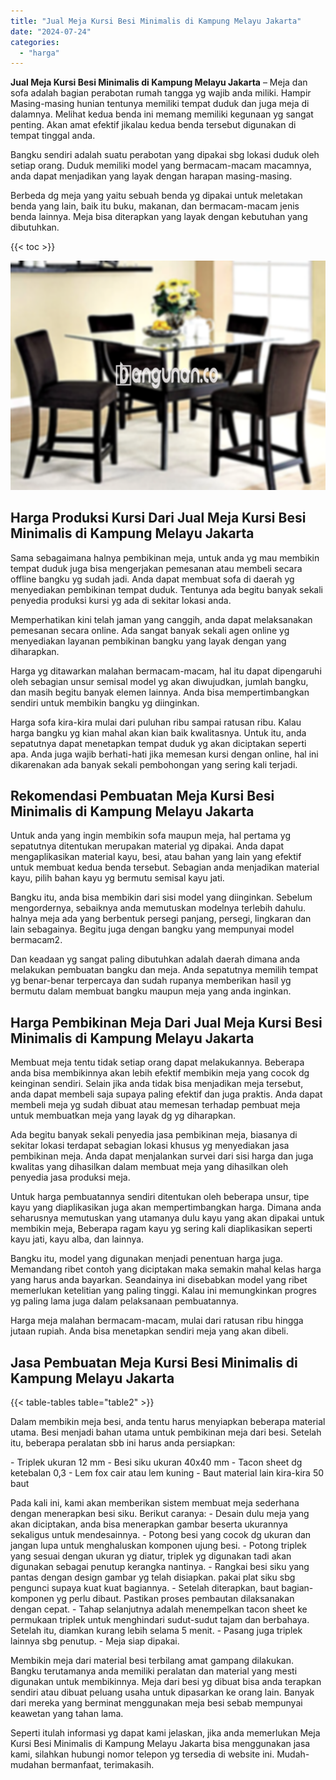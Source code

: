 ```yaml
---
title: "Jual Meja Kursi Besi Minimalis di Kampung Melayu Jakarta"
date: "2024-07-24"
categories: 
  - "harga"
---
```


**Jual Meja Kursi Besi Minimalis di Kampung Melayu Jakarta** – Meja dan sofa adalah bagian perabotan rumah tangga yg wajib anda miliki. Hampir Masing-masing hunian tentunya memiliki tempat duduk dan juga meja di dalamnya. Melihat kedua benda ini memang memiliki kegunaan yg sangat penting. Akan amat efektif jikalau kedua benda tersebut digunakan di tempat tinggal anda.

Bangku sendiri adalah suatu perabotan yang dipakai sbg lokasi duduk oleh setiap orang. Duduk memiliki model yang bermacam-macam macamnya, anda dapat menjadikan yang layak dengan harapan masing-masing.

Berbeda dg meja yang yaitu sebuah benda yg dipakai untuk meletakan benda yang lain, baik itu buku, makanan, dan bermacam-macam jenis benda lainnya. Meja bisa diterapkan yang layak dengan kebutuhan yang dibutuhkan.

{{< toc >}}

![Jual Meja Kursi Besi Minimalis di Kampung Melayu Jakarta](/images/jual-meja-besi-murah03.png)

## Harga Produksi Kursi Dari Jual Meja Kursi Besi Minimalis di Kampung Melayu Jakarta

Sama sebagaimana halnya pembikinan meja, untuk anda yg mau membikin tempat duduk juga bisa mengerjakan pemesanan atau membeli secara offline bangku yg sudah jadi. Anda dapat membuat sofa di daerah yg menyediakan pembikinan tempat duduk. Tentunya ada begitu banyak sekali penyedia produksi kursi yg ada di sekitar lokasi anda.

Memperhatikan kini telah jaman yang canggih, anda dapat melaksanakan pemesanan secara online. Ada sangat banyak sekali agen online yg menyediakan layanan pembikinan bangku yang layak dengan yang diharapkan.

Harga yg ditawarkan malahan bermacam-macam, hal itu dapat dipengaruhi oleh sebagian unsur semisal model yg akan diwujudkan, jumlah bangku, dan masih begitu banyak elemen lainnya. Anda bisa mempertimbangkan sendiri untuk membikin bangku yg diinginkan.

Harga sofa kira-kira mulai dari puluhan ribu sampai ratusan ribu. Kalau harga bangku yg kian mahal akan kian baik kwalitasnya. Untuk itu, anda sepatutnya dapat menetapkan tempat duduk yg akan diciptakan seperti apa. Anda juga wajib berhati-hati jika memesan kursi dengan online, hal ini dikarenakan ada banyak sekali pembohongan yang sering kali terjadi.

## Rekomendasi Pembuatan Meja Kursi Besi Minimalis di Kampung Melayu Jakarta

Untuk anda yang ingin membikin sofa maupun meja, hal pertama yg sepatutnya ditentukan merupakan material yg dipakai. Anda dapat mengaplikasikan material kayu, besi, atau bahan yang lain yang efektif untuk membuat kedua benda tersebut. Sebagian anda menjadikan material kayu, pilih bahan kayu yg bermutu semisal kayu jati.

Bangku itu, anda bisa membikin dari sisi model yang diinginkan. Sebelum mengordernya, sebaiknya anda memutuskan modelnya terlebih dahulu. halnya meja ada yang berbentuk persegi panjang, persegi, lingkaran dan lain sebagainya. Begitu juga dengan bangku yang mempunyai model bermacam2.

Dan keadaan yg sangat paling dibutuhkan adalah daerah dimana anda melakukan pembuatan bangku dan meja. Anda sepatutnya memilih tempat yg benar-benar terpercaya dan sudah rupanya memberikan hasil yg bermutu dalam membuat bangku maupun meja yang anda inginkan.

## Harga Pembikinan Meja Dari Jual Meja Kursi Besi Minimalis di Kampung Melayu Jakarta

Membuat meja tentu tidak setiap orang dapat melakukannya. Beberapa anda bisa membikinnya akan lebih efektif membikin meja yang cocok dg keinginan sendiri. Selain jika anda tidak bisa menjadikan meja tersebut, anda dapat membeli saja supaya paling efektif dan juga praktis. Anda dapat membeli meja yg sudah dibuat atau memesan terhadap pembuat meja untuk membuatkan meja yang layak dg yg diharapkan.

Ada begitu banyak sekali penyedia jasa pembikinan meja, biasanya di sekitar lokasi terdapat sebagian lokasi khusus yg menyediakan jasa pembikinan meja. Anda dapat menjalankan survei dari sisi harga dan juga kwalitas yang dihasilkan dalam membuat meja yang dihasilkan oleh penyedia jasa produksi meja.

Untuk harga pembuatannya sendiri ditentukan oleh beberapa unsur, tipe kayu yang diaplikasikan juga akan mempertimbangkan harga. Dimana anda seharusnya memutuskan yang utamanya dulu kayu yang akan dipakai untuk membikin meja, Beberapa ragam kayu yg sering kali diaplikasikan seperti kayu jati, kayu alba, dan lainnya.

Bangku itu, model yang digunakan menjadi penentuan harga juga. Memandang ribet contoh yang diciptakan maka semakin mahal kelas harga yang harus anda bayarkan. Seandainya ini disebabkan model yang ribet memerlukan ketelitian yang paling tinggi. Kalau ini memungkinkan progres yg paling lama juga dalam pelaksanaan pembuatannya.

Harga meja malahan bermacam-macam, mulai dari ratusan ribu hingga jutaan rupiah. Anda bisa menetapkan sendiri meja yang akan dibeli.

## Jasa Pembuatan Meja Kursi Besi Minimalis di Kampung Melayu Jakarta

{{< table-tables table="table2" >}}

Dalam membikin meja besi, anda tentu harus menyiapkan beberapa material utama. Besi menjadi bahan utama untuk pembikinan meja dari besi. Setelah itu, beberapa peralatan sbb ini harus anda persiapkan:

\- Triplek ukuran 12 mm - Besi siku ukuran 40x40 mm - Tacon sheet dg ketebalan 0,3 - Lem fox cair atau lem kuning - Baut material lain kira-kira 50 baut

Pada kali ini, kami akan memberikan sistem membuat meja sederhana dengan menerapkan besi siku. Berikut caranya: - Desain dulu meja yang akan diciptakan, anda bisa menerapkan gambar beserta ukurannya sekaligus untuk mendesainnya. - Potong besi yang cocok dg ukuran dan jangan lupa untuk menghaluskan komponen ujung besi. - Potong triplek yang sesuai dengan ukuran yg diatur, triplek yg digunakan tadi akan digunakan sebagai penutup kerangka nantinya. - Rangkai besi siku yang pantas dengan design gambar yg telah disiapkan. pakai plat siku sbg pengunci supaya kuat kuat bagiannya. - Setelah diterapkan, baut bagian-komponen yg perlu dibaut. Pastikan proses pembautan dilaksanakan dengan cepat. - Tahap selanjutnya adalah menempelkan tacon sheet ke permukaan triplek untuk menghindari sudut-sudut tajam dan berbahaya. Setelah itu, diamkan kurang lebih selama 5 menit. - Pasang juga triplek lainnya sbg penutup. - Meja siap dipakai.

Membikin meja dari material besi terbilang amat gampang dilakukan. Bangku terutamanya anda memiliki peralatan dan material yang mesti digunakan untuk membikinnya. Meja dari besi yg dibuat bisa anda terapkan sendiri atau dibuat peluang usaha untuk dipasarkan ke orang lain. Banyak dari mereka yang berminat menggunakan meja besi sebab mempunyai keawetan yang tahan lama.

Seperti itulah informasi yg dapat kami jelaskan, jika anda memerlukan Meja Kursi Besi Minimalis di Kampung Melayu Jakarta bisa menggunakan jasa kami, silahkan hubungi nomor telepon yg tersedia di website ini. Mudah-mudahan bermanfaat, terimakasih.
